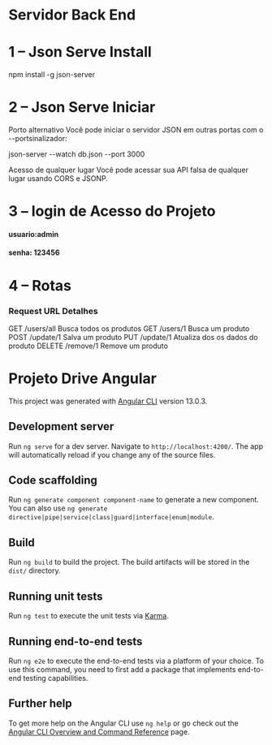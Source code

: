 

# Servidor Back End

# 1 – Json Serve Install

npm install -g json-server

# 2 – Json Serve Iniciar

Porto alternativo
Você pode iniciar o servidor JSON em outras portas com o --portsinalizador:

json-server --watch db.json --port 3000

Acesso de qualquer lugar
Você pode acessar sua API falsa de qualquer lugar usando CORS e JSONP.

# 3 – login de Acesso do Projeto

#### usuario:admin
#### senha: 123456

# 4 – Rotas
### Request	URL	Detalhes
GET	    /users/all	Busca todos os produtos
GET	    /users/1	Busca um produto
POST	/update/1	Salva um produto
PUT	    /update/1	Atualiza dos os dados do produto
DELETE	/remove/1	Remove um produto


# Projeto  Drive Angular

This project was generated with [Angular CLI](https://github.com/angular/angular-cli) version 13.0.3.

## Development server

Run `ng serve` for a dev server. Navigate to `http://localhost:4200/`. The app will automatically reload if you change any of the source files.

## Code scaffolding

Run `ng generate component component-name` to generate a new component. You can also use `ng generate directive|pipe|service|class|guard|interface|enum|module`.

## Build

Run `ng build` to build the project. The build artifacts will be stored in the `dist/` directory.

## Running unit tests

Run `ng test` to execute the unit tests via [Karma](https://karma-runner.github.io).

## Running end-to-end tests

Run `ng e2e` to execute the end-to-end tests via a platform of your choice. To use this command, you need to first add a package that implements end-to-end testing capabilities.

## Further help

To get more help on the Angular CLI use `ng help` or go check out the [Angular CLI Overview and Command Reference](https://angular.io/cli) page.
